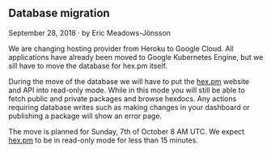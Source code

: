 ## Database migration

<div class="subtitle"><time datetime="2018-09-28T00:00:00Z">September 28, 2018</time> · by Eric Meadows-Jönsson</div>

We are changing hosting provider from Heroku to Google Cloud. All applications have already been moved to Google Kubernetes Engine, but we sill have to move the database for hex.pm itself.

During the move of the database we will have to put the [hex.pm](/) website and API into read-only mode. While in this mode you will still be able to fetch public and private packages and browse hexdocs. Any actions requiring database writes such as making changes in your dashboard or publishing a package will show an error page.

The move is planned for Sunday, 7th of October 8 AM UTC. We expect [hex.pm](/) to be in read-only mode for less than 15 minutes.
